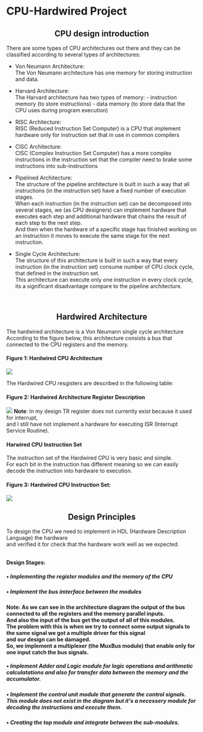 # CPU-Hardwired Project

<h2 align="center"> CPU design introduction </h2>
There are some types of CPU architectures out there and they can be classified according to several types of architectures:

- <p>Von Neumann Architecture: <br>
  The Von Neumann architecture has one memory for storing instruction and data.</p>

- <p>Harvard Architecture: <br>
  The Harvard architecture has two types of memory:
  - instruction memory (to store instructions)
  - data memory (to store data that the CPU uses during program execution)</p>

- <p>RISC Architecture: <br>
  RISC (Reduced Instruction Set Computer) is a CPU that implement hardware only for instruction set that in use in common compilers</p>

- <p>CISC Architecture: <br>
  CISC (Complex Instruction Set Computer) has a more complex instructions in the instruction set that the compiler need to brake some instructions into sub-instructions</p>

- <p>Pipelined Architecture:<br>
  The structure of the pipeline architecture is built in such a way that all instructions (in the instruction set) have a fixed number of execution stages.<br>
  When each instruction (in the instruction set) can be decomposed into several stages, we (as CPU designers) can implement hardware that executes each step
  and additional hardware that chains the result of each step to the next step.<br>
  And then when the hardware of a specific stage has finished working on an instruction it moves to execute the same stage for the next instruction.</p>

- <p>Single Cycle Architecture:<br>
  The structure of this architecture is built in such a way that every instruction (in the instruction set) consume number of CPU clock cycle,<br>
  that defined in the instruction set.<br>
  This architecture can execute only one instruction in every clock cycle, its a significant disadvantage compare to the pipeline architecture.</p>
<br>
<h2 align="center"> Hardwired Architecture </h2>
<p> The hardwired architecture is a Von Neumann single cycle architecture <br>
    According to the figure below, this architecture consists a bus that connected to the CPU registers and the memory.
</p>
    <h4> Figure 1: Hardwired CPU Architecture </h4>
    <img src = "https://user-images.githubusercontent.com/83784945/216547132-5251203e-6bbb-49aa-9654-375c783f22f8.png">
<p>
  The Hardwired CPU resgisters are described in the following table:
</p>
  <h4> Figure 2: Hardwired Architecture Register Description </h4>
  <img src = "https://user-images.githubusercontent.com/83784945/216549701-817403f5-74ee-4af9-abc4-0747af7a78b7.png">
  <b>Note</b>: In my design TR register does not currently exist because it used for interrupt,<br>
               and I still have not implement a hardware for executing ISR (Interrupt Service Routine).<br>
               
               
  <h4>Harwired CPU Instruction Set</h4>
  The instruction set of the Hardwired CPU is very basic and simple.<br>
  For each bit in the instruction has different meaning so we can easily decode the instruction into hardware to execution.<br>
  <h4>Figure 3: Hardwired CPU Instruction Set:</h4>
  <img src="https://user-images.githubusercontent.com/83784945/216560999-e9491b71-3dec-4624-a2e8-84f47f6f6cea.png">
</p>

<h2 align = "center"> Design Principles </h2>
<p>
  To design the CPU we need to implement in HDL (Hardware Description Language) the hardware <br>
  and verified it for check that the hardware work well as we expected.<br><br>
</p>
  <b>Design Stages:</b><br>
<h5>&bull; Implementing the register modules and the memory of the CPU</h5>
<h5>&bull; Implement the bus imterface between the modules</h5>
  <b>Note:<b> As we can see in the architecture diagram the output of the bus connected to all the registers and the memory parallel inputs.<br>
  And also the input of the bus get the output of all of this modules.<br>
  The problem with this is when we try to connect some output signals to the same signal we got a multiple driver for this signal<br>
  and our design can be damaged.<br>
  So, we implement a multiplexer (the MuxBus module) that enable only for one input catch the bus signals.<br>
<h5>&bull; Implement Adder and Logic module for logic operations and arithmetic calculatations and also for transfer data between the memory and the accumulator.</h5>
<h5>&bull; Implement the control unit module that generate the control signals.<br>
  This module does not exist in the diagram but it's a necessery module for decoding the instructions and execute them.</h5>

<h5>&bull; Creating the top module and integrate between the sub-modules.</h5>

